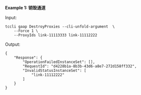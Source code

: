 **Example 1: 销毁通道**



Input: 

```
tccli gaap DestroyProxies --cli-unfold-argument  \
    --Force 1 \
    --ProxyIds link-11113333 link-11112222
```

Output: 
```
{
    "Response": {
        "OperationFailedInstanceSet": [],
        "RequestId": "d4228b1a-8b3b-43d6-a8e7-272d158ff332",
        "InvalidStatusInstanceSet": [
            "link-11112222"
        ]
    }
}
```


